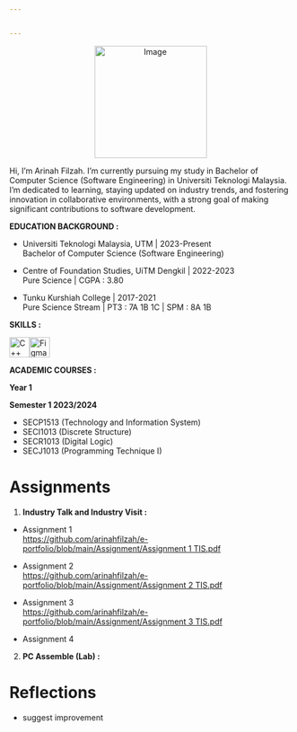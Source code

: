 ```yaml
---


---
```

<p align="center">
<img src="https://avatars.githubusercontent.com/u/147329911?v=4
s=400&u=9653b354f34a939e158501abb2da92bb8cfaf830&v=4"alt="Image"width="200" height="200"></p>

<p>Hi, I’m Arinah Filzah.  I’m currently pursuing my study in Bachelor of Computer Science (Software Engineering) in Universiti Teknologi Malaysia. I’m dedicated to learning, staying updated on industry trends, and fostering innovation in collaborative environments, with a strong goal of making significant contributions to software development.</p>
<p><strong>EDUCATION BACKGROUND :</strong></p>
<ul>
<li>
<p>Universiti Teknologi Malaysia, UTM | 2023-Present<br>
Bachelor of Computer Science (Software Engineering)</p>
</li>
<li>
<p>Centre of Foundation Studies, UiTM Dengkil | 2022-2023<br>
Pure Science | CGPA : 3.80</p>
</li>
<li>
<p>Tunku Kurshiah College | 2017-2021<br>
Pure Science Stream | PT3 : 7A 1B 1C | SPM : 8A 1B</p>
</li>
</ul>
<p><strong>SKILLS :</strong></p>
<p align="left">
<a href="https://docs.microsoft.com/en-us/cpp/?view=msvc-170" target="_blank" rel="noreferrer"><img src="https://raw.githubusercontent.com/danielcranney/readme-generator/main/public/icons/skills/cplusplus-colored.svg" width="36" height="36" alt="C++" /></a><a href="https://www.figma.com/" target="_blank" rel="noreferrer"><img src="https://raw.githubusercontent.com/danielcranney/readme-generator/main/public/icons/skills/figma-colored.svg" width="36" height="36" alt="Figma" /></a>
</p>
<p><strong>ACADEMIC COURSES :</strong></p>
<p><strong>Year 1</strong></p>
<p><strong>Semester 1 2023/2024</strong></p>
<ul>
<li>SECP1513 (Technology and Information System)</li>
<li>SECI1013 (Discrete Structure)</li>
<li>SECR1013 (Digital Logic)</li>
<li>SECJ1013 (Programming Technique I)</li>
</ul>
<h1 id="assignments">Assignments</h1>
<ol>
<li><strong>Industry Talk and Industry Visit :</strong></li>
</ol>
<ul>
<li>
<p>Assignment 1<br>
<a href="https://github.com/arinahfilzah/e-portfolio/blob/main/Assignment/Assignment%201%20TIS.pdf">https://github.com/arinahfilzah/e-portfolio/blob/main/Assignment/Assignment 1 TIS.pdf</a></p>
</li>
<li>
<p>Assignment 2<br>
<a href="https://github.com/arinahfilzah/e-portfolio/blob/main/Assignment/Assignment%202%20TIS.pdf">https://github.com/arinahfilzah/e-portfolio/blob/main/Assignment/Assignment 2 TIS.pdf</a></p>
</li>
<li>
<p>Assignment 3<br>
<a href="https://github.com/arinahfilzah/e-portfolio/blob/main/Assignment/Assignment%203%20TIS.pdf">https://github.com/arinahfilzah/e-portfolio/blob/main/Assignment/Assignment 3 TIS.pdf</a></p>
</li>
<li>
<p>Assignment 4</p>
</li>
</ul>
<ol start="2">
<li><strong>PC Assemble (Lab)  :</strong></li>
</ol>
<h1 id="reflections">Reflections</h1>
<ul>
<li>suggest improvement</li>
</ul>
